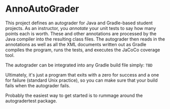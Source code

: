 # AnnoAutoGrader
This project defines an autograder for Java and Gradle-based student projects. As an instructor, you *annotate* your unit tests
to say how many points each is worth. These and other annotations are processed by the Java compiler into the resulting
class files. The autograder then reads in the annotations as well as all the XML documents written out as Gradle compiles
the program, runs the tests, and executes the JaCoCo coverage tool.

The autograder can be integrated into any Gradle build file simply:
`TBD`

Ultimately, it's just a program that exits with a zero for success and a one for failure (standard Unix practice), so
you can make sure that your build fails when the autograder fails.

Probably the easiest way to get started is to rummage around the autogradertest package.
